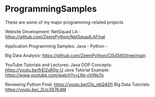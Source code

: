 # ProgrammingSamples
These are some of my major programming-related projects


Website Development:
NetSquad LA - https://github.com/ZeemPython/NetSquadLAFinal

Application Programming Samples:
Java - 
Python - 

Big Data Analysis:
https://github.com/ZeemPython/CIS4560/tree/main

YouTube Tutorials and Lectures:
Java OOP Concepts: https://youtu.be/frEl2sR0g-U
Java Tutorial Example: https://www.youtube.com/watch?v=L6e-cViNx7o

Reviewing Python Final: https://youtu.be/Cfs_nbQ4SfI
Big Data Tutorials: https://youtu.be/_2LlcZ67K4M

